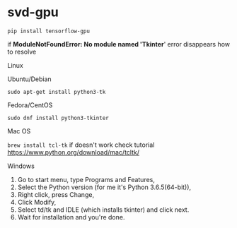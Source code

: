 # svd-gpu

`pip install tensorflow-gpu`

if
**ModuleNotFoundError: No module named 'Tkinter**'
error disappears
how to resolve

Linux 

Ubuntu/Debian

`sudo apt-get install python3-tk `

Fedora/CentOS

`sudo dnf install python3-tkinter`

Mac OS

`brew install tcl-tk` if doesn't work check tutorial https://www.python.org/download/mac/tcltk/

Windows


1. Go to start menu, type Programs and Features,
2. Select the Python version (for me it's Python 3.6.5(64-bit)),
3. Right click, press Change,
4. Click Modify,
5. Select td/tk and IDLE (which installs tkinter) and click next.
6. Wait for installation and you're done.